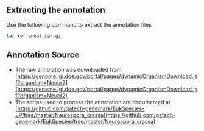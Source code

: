 ## Extracting the annotation

Use the following command to extract the annotation files

```bash
tar xvf annot.tar.gz
```

## Annotation Source

* The raw annotation was downloaded from [https://genome.jgi.doe.gov/portal/pages/dynamicOrganismDownload.jsf?organism=Neucr2](https://genome.jgi.doe.gov/portal/pages/dynamicOrganismDownload.jsf?organism=Neucr2)
* The scrips used to process the annotation are documented at [https://github.com/gatech-genemark/EukSpecies-EP/tree/master/Neurospora_crassa](https://github.com/gatech-genemark/EukSpecies/tree/master/Neurospora_crassa)

